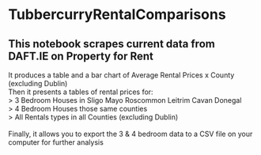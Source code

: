 # TubbercurryRentalComparisons <BR>
## This notebook scrapes current data from DAFT.IE on Property for Rent <BR>
It produces a table and a bar chart of Average Rental Prices x County (excluding Dublin) <BR>
Then it presents a tables of rental prices for: <BR>
        > 3 Bedroom Houses in Sligo Mayo Roscommon Leitrim Cavan Donegal <BR>
        > 4 Bedroom Houses those same counties <BR>
        > All Rentals types in all Counties (excluding Dublin) <BR>
         <BR>
Finally, it allows you to export the 3 & 4 bedroom data to a CSV file on your computer for further analysis <BR>
